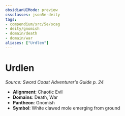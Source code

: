 ```yaml
---
obsidianUIMode: preview
cssclasses: json5e-deity
tags:
- compendium/src/5e/scag
- deity/gnomish
- domain/death
- domain/war
aliases: ["Urdlen"]
---
```

# Urdlen
*Source: Sword Coast Adventurer's Guide p. 24* 

- **Alignment**: Chaotic Evil
- **Domains**: Death, War
- **Pantheon**: Gnomish
- **Symbol**: White clawed mole emerging from ground